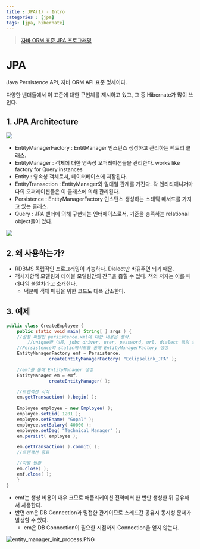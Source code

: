 ```yaml
---
title : JPA(1) - Intro
categories : [jpa]
tags: [jpa, hibernate]
---
```


>[자바 ORM 표준 JPA 프로그래밍](http://www.yes24.com/Product/Goods/19040233)

# JPA

Java Persistence API,
자바 ORM API 표준 명세이다. <br>

다양한 벤더들에서 이 표준에 대한 구현체를 제시하고 있고, 그 중 Hibernate가 많이 쓰인다.

## 1. JPA Architecture <br>

![](../../assets/img/jpa_class_level_architecture.png)

 - EntityManagerFactory : EntitManager 인스턴스 생성하고 관리하는 팩토리 클래스.
 - EntityManager : 객체에 대한 영속성 오퍼레이션들을 관리한다. works like factory for Query instances
 - Entity : 영속성 객체로서, 데이터베이스에 저장된다.
 - EntityTransaction : EntityManager와 일대일 관계를 가진다. 각 엔티티매니저마다의 오퍼레이션들은 이 클래스에 의해 관리된다.
 - Persistence : EntityManagerFactory 인스턴스 생성하는 스태틱 메서드를 가지고 있는 클래스.
 - Query : JPA 벤더에 의해 구현되는 인터페이스로서, 기준을 충족하는 relational object들이 있다.


![](../../assets/img/jpa_class_relationships.png)


## 2. 왜 사용하는가?

 - RDBMS 독립적인 프로그래밍이 가능하다. Dialect만 바꿔주면 되기 때문.
 - 객체지향적 모델링과 테이블 모델링간의 간극을 좁힐 수 있다. 책의 저자는 이를 패러다임 불일치라고 소개한다.
   - 덕분에 객체 매핑을 위한 코드도 대폭 감소한다.


## 3. 예제

```java
public class CreateEmployee {
    public static void main( String[ ] args ) {
    //설정 파일인 persistence.xml에 대한 내용은 생략.
        //unique한 이름, jdbc driver, user, password, url, dialect 등의 설정이 필요하다.
    //Persistence의 static메서드를 통해 EntityManagerFactory 생성
    EntityManagerFactory emf = Persistence.
                createEntityManagerFactory( "Eclipselink_JPA" );

    //emf를 통해 EntityManager 생성                
    EntityManager em = emf.
                createEntityManager( );

    //트랜잭션 시작
    em.getTransaction( ).begin( );
		
    Employee employee = new Employee( ); 
    employee.setEid( 1201 );
    employee.setEname( "Gopal" );
    employee.setSalary( 40000 );
    employee.setDeg( "Technical Manager" );
    em.persist( employee );

    em.getTransaction( ).commit( );
    //트랜잭션 종료

    //자원 반환
    em.close( );
    emf.close( );
    }    
}
```
 - emf는 생성 비용이 매우 크므로 애플리케이션 전역에서 한 번만 생성한 뒤 공유해서 사용한다.
 - 반면 em은 DB Connection과 밀접한 관계이므로 스레드간 공유시 동시성 문제가 발생할 수 있다.
   - em은 DB Connection이 필요한 시점까지 Connection을 얻지 않는다.

![entity_manager_init_process.PNG](../../assets/img/entity_manager_init_process.PNG)